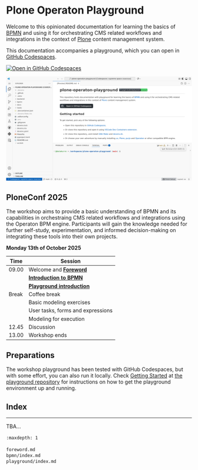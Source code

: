 <!-- Syntax: https://myst-parser.readthedocs.io/ -->

# Plone Operaton Playground

Welcome to this opinionated documentation for learning the basics of [BPMN](https://www.bpmn.org/) and using it for orchestrating CMS related workflows and integrations in the context of [Plone](https://plone.org) content management system.

This documentation accompanies a playground, which you can open in [GitHub Codespaces](https://codespaces.new/datakurre/plone-operaton-playground).

[![Open in GitHub Codespaces](https://github.com/codespaces/badge.svg)](https://codespaces.new/datakurre/plone-operaton-playground)

![Screenshot of GitHub Codespaces](./README.png)


## PloneConf 2025

The workshop aims to provide a basic understanding of BPMN and its capabilities in orchestraing CMS related workflows and integrations using the Operaton BPM engine. Participants will gain the knowledge needed for further self-study, experimentation, and informed decision-making on integrating these tools into their own projects.

**Monday 13th of October 2025**

| Time  | Session |
|-------|---------|
| 09.00 | Welcome and **[Foreword](foreword.md)** |
|       | **[Introduction to BPMN](bpmn/index.md)** |
|       | **[Playground introduction](playground/index.md)** |
| Break | Coffee break |
|       | Basic modeling exercises |
|       | User tasks, forms and expressions |
|       | Modeling for execution |
| 12.45 | Discussion |
| 13.00 | Workshop ends |


## Preparations

The workshop playground has been tested with GitHub Codespaces, but with some effort, you can also run it locally. Check [Getting Started](https://github.com/datakurre/plone-operaton-playground#getting-started) at [the playground repository](https://github.com/datakurre/plone-operaton-playground) for instructions on how to get the playground environment up and running.


## Index

--- 

TBA...

```{toctree}
:maxdepth: 1

foreword.md
bpmn/index.md
playground/index.md
```
